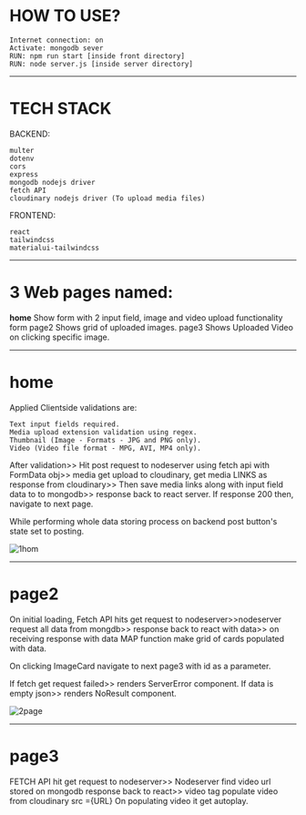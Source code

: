 # HOW TO USE?
```
Internet connection: on
Activate: mongodb sever
RUN: npm run start [inside front directory]
RUN: node server.js [inside server directory]
```
____________________________________________________________________________________________

# TECH STACK

BACKEND:
```
multer
dotenv
cors
express
mongodb nodejs driver
fetch API
cloudinary nodejs driver (To upload media files)
```

FRONTEND:
```
react
tailwindcss
materialui-tailwindcss
```
____________________________________________________________________________________________

# 3 Web pages named:

**home**	Show form with 2 input field, image and video upload functionality form
page2	Shows grid of uploaded images.
page3	Shows Uploaded Video on clicking specific image.
____________________________________________________________________________________________
# home
Applied Clientside validations are:
```
Text input fields required.
Media upload extension validation using regex.
Thumbnail (Image - Formats - JPG and PNG only).
Video (Video file format - MPG, AVI, MP4 only).
```

After validation>> Hit post request to nodeserver using fetch api with FormData obj>> media get upload to cloudinary, get media LINKS as response from cloudinary>> Then save media links along with input field data to to mongodb>> response back to react server. If response 200 then, navigate to next page.

While performing whole data storing process on backend post button's state set to posting.

 ![1hom](https://user-images.githubusercontent.com/95286212/186668745-11cd1eeb-d008-413a-9f37-03ba087da62e.png)
____________________________________________________________________________________________
# page2

On initial loading, Fetch API hits get request to nodeserver>>nodeserver request all data from mongdb>> response back to react with data>> on receiving response with data MAP function make grid of cards populated with data. 

On clicking ImageCard navigate to next page3 with id as a parameter.

If fetch get request failed>> renders ServerError component.
If data is empty json>> renders NoResult component.

![2page](https://user-images.githubusercontent.com/95286212/186668954-0afc1190-02bd-423b-b96c-4f5dd132cf9d.png)

____________________________________________________________________________________________
# page3

FETCH API hit get request to nodeserver>> Nodeserver find video url stored on mongodb response back to react>> video tag populate video from cloudinary src ={URL} 
On populating video it get autoplay.




